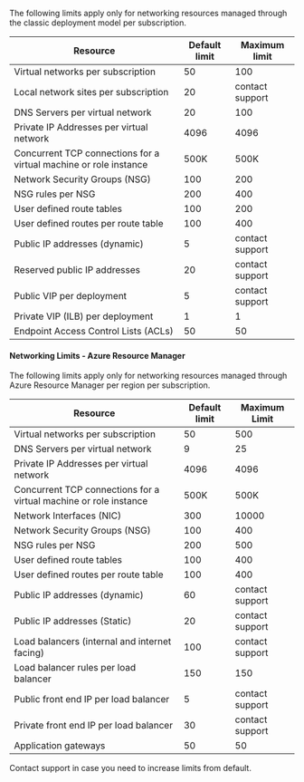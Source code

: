 The following limits apply only for networking resources managed through the classic deployment model per subscription.

Resource| Default limit | Maximum limit
--- | --- | --- 
Virtual networks per subscription | 50 | 100
Local network sites per subscription | 20 | contact support
DNS Servers per virtual network | 20 | 100
Private IP Addresses per virtual network | 4096 | 4096
Concurrent TCP connections for a virtual machine or role instance | 500K | 500K 
Network Security Groups (NSG) | 100 | 200
NSG rules per NSG | 200 | 400
User defined route tables | 100 | 200
User defined routes per route table | 100 | 400
Public IP addresses (dynamic) | 5 | contact support
Reserved public IP addresses | 20 | contact support
Public VIP per deployment | 5 | contact support
Private VIP (ILB) per deployment | 1 | 1
Endpoint Access Control Lists (ACLs) | 50 | 50


#### Networking Limits - Azure Resource Manager

The following limits apply only for networking resources managed through Azure Resource Manager per region per subscription.

Resource| Default limit | Maximum Limit
--- | --- | ---
Virtual networks per subscription | 50 | 500
DNS Servers per virtual network | 9 | 25
Private IP Addresses per virtual network | 4096 | 4096
Concurrent TCP connections for a virtual machine or role instance | 500K |500K
Network Interfaces (NIC) | 300 | 10000
Network Security Groups (NSG) | 100 | 400
NSG rules per NSG | 200 | 500
User defined route tables | 100 | 400
User defined routes per route table | 100 | 400
Public IP addresses (dynamic) | 60 | contact support
Public IP addresses (Static) | 20 | contact support
Load balancers (internal and internet facing) | 100 | contact support
Load balancer rules per load balancer | 150 | 150
Public front end IP per load balancer | 5 | contact support
Private front end IP per load balancer | 30 | contact support
Application gateways | 50 | 50

Contact support in case you need to increase limits from default.
